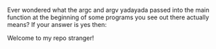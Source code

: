 Ever wondered what the argc and argv yadayada passed into the main function at the beginning of some programs you see out there actually means? 
If your answer is yes then:

Welcome to my repo stranger!


